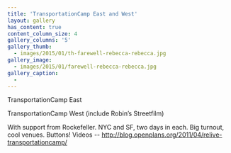 ```yaml
---
title: 'TransportationCamp East and West'
layout: gallery
has_content: true
content_column_size: 4
gallery_columns: '5'
gallery_thumb: 
  - images/2015/01/th-farewell-rebecca-rebecca.jpg
gallery_image:
  - images/2015/01/farewell-rebecca-rebecca.jpg
gallery_caption: 
  - 
---
```



TransportationCamp East 

TransportationCamp West (include Robin’s Streetfilm)

With support from Rockefeller. NYC and SF, two days in each. Big turnout, cool venues. Buttons! Videos -- http://blog.openplans.org/2011/04/relive-transportationcamp/